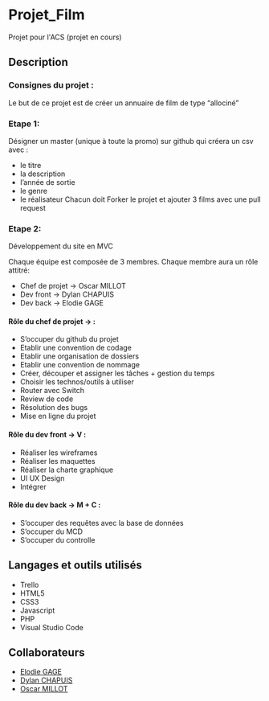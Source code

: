 # Projet_Film

Projet pour l'ACS (projet en cours)

## Description

### Consignes du projet :

Le but de ce projet est de créer un annuaire de film de type “allociné”

### Etape 1:
Désigner un master (unique à toute la promo) sur github qui créera un csv avec :
- le titre
- la description
- l’année de sortie
- le genre
- le réalisateur
Chacun doit Forker le projet et ajouter 3 films avec une pull request
### Etape 2:
Développement du site en MVC

Chaque équipe est composée de 3 membres.
Chaque membre aura un rôle attitré:

- Chef de projet -> Oscar MILLOT
- Dev front -> Dylan CHAPUIS
- Dev back -> Elodie GAGE

#### Rôle du chef de projet → :
- S’occuper du github du projet
- Etablir une convention de codage
- Etablir une organisation de dossiers
- Etablir une convention de nommage
- Créer, découper et assigner les tâches + gestion du temps
- Choisir les technos/outils à utiliser
- Router avec Switch
- Review de code
- Résolution des bugs
- Mise en ligne du projet

#### Rôle du dev front → V :
- Réaliser les wireframes
- Réaliser les maquettes
- Réaliser la charte graphique
- UI UX Design
- Intégrer

#### Rôle du dev back → M + C :
- S’occuper des requêtes avec la base de données
- S’occuper du MCD
- S’occuper du controlle

## Langages et outils utilisés

- Trello
- HTML5
- CSS3
- Javascript
- PHP
- Visual Studio Code

## Collaborateurs
- [Elodie GAGE](https://github.com/happyvolt92)
- [Dylan CHAPUIS](https://github.com/CDylan-source)
- [Oscar MILLOT](https://github.com/OscarM-Code)
